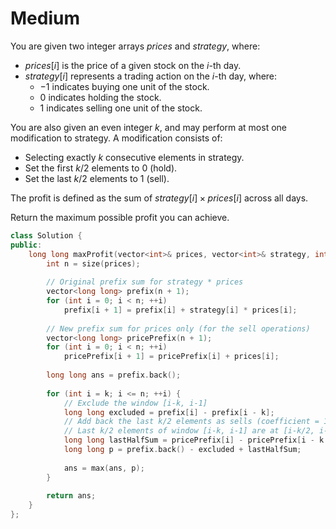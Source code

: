 # Medium

You are given two integer arrays $prices$ and $strategy$, where:

- $prices[i]$ is the price of a given stock on the $i$-th day.
- $strategy[i]$ represents a trading action on the $i$-th day, where:
  - $-1$ indicates buying one unit of the stock.
  - $0$ indicates holding the stock.
  - $1$ indicates selling one unit of the stock.

You are also given an even integer $k$, and may perform at most one modification to strategy. A modification consists of:

- Selecting exactly $k$ consecutive elements in strategy.
- Set the first $k / 2$ elements to $0$ (hold).
- Set the last $k / 2$ elements to $1$ (sell).

The profit is defined as the sum of $strategy[i] \times prices[i]$ across all days.

Return the maximum possible profit you can achieve.

```cpp
class Solution {
public:
    long long maxProfit(vector<int>& prices, vector<int>& strategy, int k) {
        int n = size(prices);
        
        // Original prefix sum for strategy * prices
        vector<long long> prefix(n + 1);
        for (int i = 0; i < n; ++i)
            prefix[i + 1] = prefix[i] + strategy[i] * prices[i];
        
        // New prefix sum for prices only (for the sell operations)
        vector<long long> pricePrefix(n + 1);
        for (int i = 0; i < n; ++i)
            pricePrefix[i + 1] = pricePrefix[i] + prices[i];
        
        long long ans = prefix.back();
        
        for (int i = k; i <= n; ++i) {
            // Exclude the window [i-k, i-1]
            long long excluded = prefix[i] - prefix[i - k];
            // Add back the last k/2 elements as sells (coefficient = 1)
            // Last k/2 elements of window [i-k, i-1] are at [i-k/2, i-1]
            long long lastHalfSum = pricePrefix[i] - pricePrefix[i - k / 2];
            long long p = prefix.back() - excluded + lastHalfSum;
            
            ans = max(ans, p);
        }
        
        return ans;
    }
};
```
